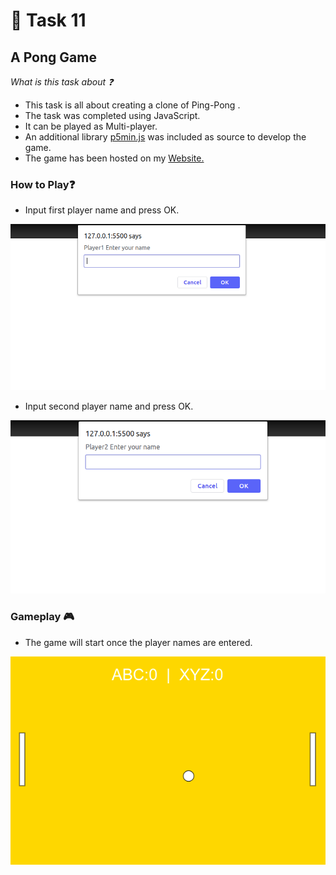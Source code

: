 # :red_circle: Task 11

## A Pong Game

  *What is this task about :question:*

  * This task is all about creating a clone of Ping-Pong . 
  * The task was completed using JavaScript. 
  * It can be played as Multi-player.
  * An additional library [p5min.js](https://cdnjs.cloudflare.com/ajax/libs/p5.js/0.9.0/p5.min.js) was included as source to develop the game.
  * The game has been hosted on my [Website.](https://tbagz104.github.io/GitHubProfileViewer/)


### How to Play:question:

* Input first player name and press OK.

<p align="center"><img src="Images/player1.png"></p>

* Input second player name and press OK.

<p align="center"><img src="Images/player2.png"></p>

### Gameplay :video_game:

* The game will start once the player names are entered.

<p align="center"><img src="Images/gameplay.png"></p>